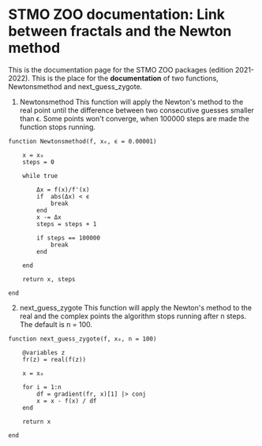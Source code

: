 # STMO ZOO documentation: Link between fractals and the Newton method

This is the documentation page for the STMO ZOO packages (edition 2021-2022). This is the place for the **documentation**
of two functions, Newtonsmethod and next_guess_zygote.

1. Newtonsmethod
This function will apply the Newton's method to the real point until the difference between two consecutive guesses smaller than ϵ. Some points won't converge, when 100000 steps are made the function stops running.

```@contents
function Newtonsmethod(f, x₀, ϵ = 0.00001)
	
	x = x₀
	steps = 0
	
	while true
		
		Δx = f(x)/f'(x)
		if 	abs(Δx) < ϵ
			break  
		end 	
		x -= Δx 
		steps = steps + 1
		
		if steps == 100000
			break 
		end 
	
	end 
	
	return x, steps
	
end 
```

2. next_guess_zygote
This function will apply the Newton's method to the real and the complex points the algorithm stops running after n steps. The default is n = 100.

```@contents
function next_guess_zygote(f, x₀, n = 100)
	
	@variables z
	fr(z) = real(f(z))
	
	x = x₀
	
	for i = 1:n
		df = gradient(fr, x)[1] |> conj
		x = x - f(x) / df
	end 
	
	return x
	
end 
```
